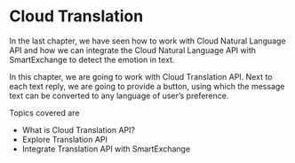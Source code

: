 # Cloud Translation

In the last chapter, we have seen how to work with Cloud Natural Language API and how we can integrate the Cloud Natural Language API with SmartExchange to detect the emotion in text.

In this chapter, we are going to work with Cloud Translation API. Next to each text reply, we are going to provide a button, using which the message text can be converted to any language of user’s preference. 

Topics covered are
* What is Cloud Translation API?
* Explore Translation API
* Integrate Translation API with SmartExchange
